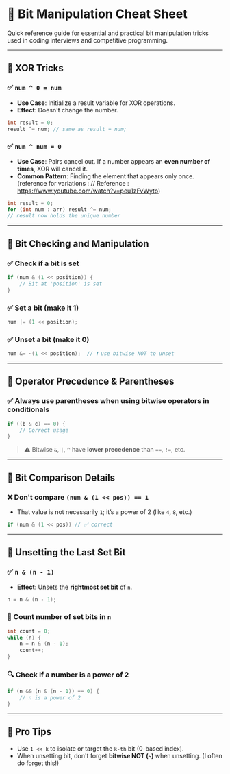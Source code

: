 
# 🔧 Bit Manipulation Cheat Sheet

Quick reference guide for essential and practical bit manipulation tricks used in coding interviews and competitive programming.

---

## 📌 XOR Tricks

### ✅ `num ^ 0 = num`
- **Use Case**: Initialize a result variable for XOR operations.
- **Effect**: Doesn't change the number.
```cpp
int result = 0;
result ^= num; // same as result = num;
```

### ✅ `num ^ num = 0`
- **Use Case**: Pairs cancel out. If a number appears an **even number of times**, XOR will cancel it.
- **Common Pattern**: Finding the element that appears only once. (reference for variations : // Reference : https://www.youtube.com/watch?v=peu1zFvWyto)
```cpp
int result = 0;
for (int num : arr) result ^= num;
// result now holds the unique number
```

---

## 📌 Bit Checking and Manipulation

### ✅ Check if a bit is **set**
```cpp
if (num & (1 << position)) {
    // Bit at 'position' is set
}
```

### ✅ Set a bit (make it 1)
```cpp
num |= (1 << position);
```

### ✅ Unset a bit (make it 0)
```cpp
num &= ~(1 << position);  // ❗ use bitwise NOT to unset
```

---

## 📌 Operator Precedence & Parentheses

### ✅ Always use parentheses when using bitwise operators in conditionals
```cpp
if ((b & c) == 0) {
    // Correct usage
}
```
> ⚠️ Bitwise `&`, `|`, `^` have **lower precedence** than `==`, `!=`, etc.

---

## 📌 Bit Comparison Details

### ❌ Don't compare `(num & (1 << pos)) == 1`
- That value is not necessarily `1`; it’s a power of 2 (like `4`, `8`, etc.)
```cpp
if (num & (1 << pos)) // ✅ correct
```

---

## 📌 Unsetting the Last Set Bit

### ✅ `n & (n - 1)`
- **Effect**: Unsets the **rightmost set bit** of `n`.

```cpp
n = n & (n - 1);
```

### 🧮 Count number of set bits in `n`
```cpp
int count = 0;
while (n) {
    n = n & (n - 1);
    count++;
}
```

### 🔍 Check if a number is a **power of 2**
```cpp
if (n && (n & (n - 1)) == 0) {
    // n is a power of 2
}
```

---

## 🧠 Pro Tips

- Use `1 << k` to isolate or target the `k-th` bit (0-based index).
- When unsetting bit, don't forget **bitwise NOT (`~`)** when unsetting. (I often do forget this!)

